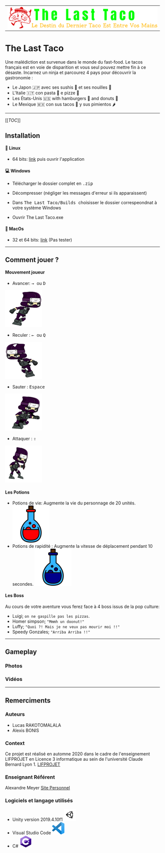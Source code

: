 <table align="center"><tr><td align="center" width="5000">
<img src="images/Logo.png" align="center" width="657" alt="Project icon">
</table>

The Last Taco
===================


Une malédiction est survenue dans le monde du fast-food. Le tacos français est en voie de disparition et vous seul pouvez mettre fin à ce désaste.
Incarnez un ninja et parcourez 4 pays pour découvrir la gastronomie :
-   Le Japon :jp: avec ses sushis  :sushi: et ses nouilles :ramen:
-  L'Italie :it: con pasta :spaghetti: e pizze :pizza:
-   Les États-Unis :us: with hamburgers :hamburger: and donuts :doughnut:
-	Le Mexique 🇲🇽  con sus tacos :taco: y sus pimientos :hot_pepper:


----------
[[_TOC_]]

Installation
-------------

#### :penguin: </i> Linux

- 64 bits: [link](https://forge.univ-lyon1.fr/p1803588/lifprojet-2020-201-am3/-/raw/master/The%20Last%20Taco/Builds/LastTaco.x86_64?inline=false) puis ouvrir l'application

#### :computer: </i> Windows

- Télécharger le dossier complet en <kbd> .zip </kbd>

- Décompresser (négliger les messages d'erreur si ils apparaissent)

- Dans <kbd> The Last Taco/Builds </kbd> choisisser le dossier correspeondnat à votre système Windows

- Ouvrir <kdb> The Last Taco.exe </kdb>

#### :apple: </i> MacOs

- 32 et 64 bits: [link](https://forge.univ-lyon1.fr/p1803588/lifprojet-2020-201-am3/-/tree/master/The%20Last%20Taco/Builds/LastTacosMacOs.app) (Pas tester)

----------


Comment jouer ?
-------------------

#### Mouvement joueur
- Avancer:
<kbd> → </kbd> ou <kbd> D </kbd>
<img src="images/Run.gif"  width="120" height="120">

- Reculer :
<kbd> ← </kbd> ou <kbd> Q </kbd>
<img src="images/Reculer.gif"  width="120" height="120">

- Sauter :
<kbd> Espace</kbd>
<img src="images/Jump.gif"  width="120" height="120">

- Attaquer :
<kbd> ⇧ </kbd>
<img src="images/Attack.gif"  width="120" height="120">


#### Les Potions

- Potions de vie:
		Augmente la vie du personnage de 20 unités.
	<img src="images/HealthPotion.png"  width="120" height="120">
- Potions de rapidité :
		Augmente la vitesse de déplacement pendant 10 secondes.
	<img src="images/SpeedPotion.png"  width="120" height="120">

#### Les Boss

Au cours de votre aventure vous ferez face à 4 boss issus de la pop culture:

- Luigi; `on ne gaspille pas les pizzas`.
- Homer simpson; `"Mmmh un doonut!"`
- Luffy; `"Quoi ?! Mais je ne veux pas mourir moi !!"`
- Speedy Gonzales; `"Arriba Arriba !!"`


----------


Gameplay
-------------
### Photos
### Vidéos


----------


Remerciments
--------------------


### Auteurs

- Lucas RAKOTOMALALA
- Alexis BONIS


### Context

Ce projet est réalisé en automne 2020 dans le cadre de l'enseignement LIFPROJET en Licence 3 informatique au sein de l'université Claude Bernard Lyon 1.
[LIFPROJET](http://cazabetremy.fr/wiki/doku.php?id=projet:lifprojet)



### Enseignant Référent

Alexandre Meyer  [Site Personnel ](https://perso.liris.cnrs.fr/ameyer/public_html/www/doku.php?id=teaching)


### Logiciels et langage utilisés

- Unity version 2019.4.10f1 <img src="images/Unity.png"  width="40" height="40">
- Visual Studio Code <img src="images/VisualStudioCode.png"  width="40" height="40">
- C# <img src="images/c.png"  width="40" height="40">
